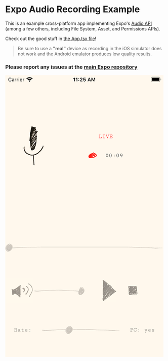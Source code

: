 # Expo Audio Recording Example

This is an example cross-platform app implementing Expo's [Audio API](https://docs.expo.io/versions/latest/sdk/audio/) (among a few others, including File System, Asset, and Permissions APIs).

Check out the good stuff in [the App.tsx file](https://github.com/expo/audio-recording-example/blob/master/App.tsx)!

> Be sure to use a **"real"** device as recording in the iOS simulator does not work and the Android emulator produces low quality results.

### Please report any issues at the [main Expo repository](https://github.com/expo/expo/issues)

![iOS screenshot](./audio-recorder-ios.png "iOS screenshot")
